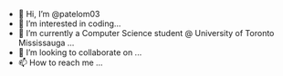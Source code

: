 - 👋 Hi, I’m @patelom03
- 👀 I’m interested in coding...
- 🌱 I’m currently a Computer Science student @ University of Toronto Mississauga ...
- 💞️ I’m looking to collaborate on ...
- 📫 How to reach me ...

<!---
patelom03/patelom03 is a ✨ special ✨ repository because its `README.md` (this file) appears on your GitHub profile.
You can click the Preview link to take a look at your changes.
--->
